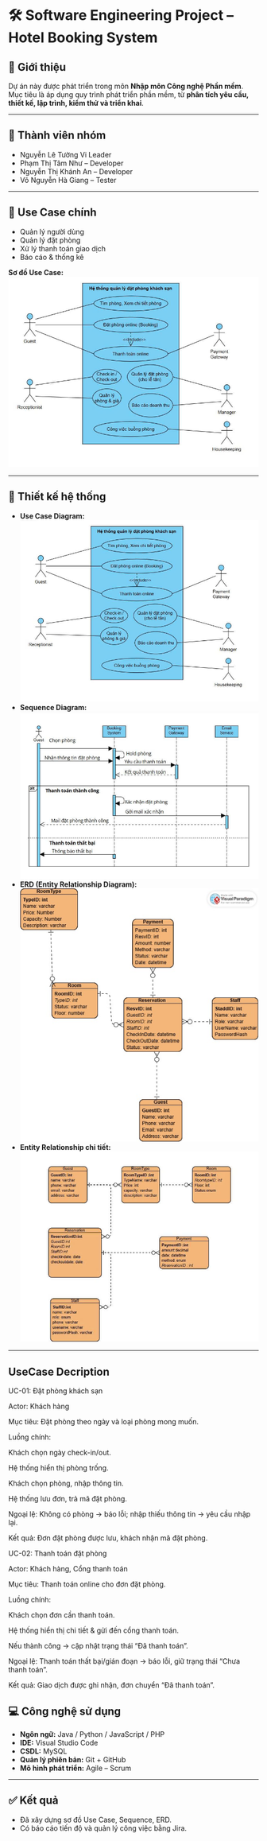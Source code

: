# 🛠️ Software Engineering Project – Hotel Booking System

## 📌 Giới thiệu
Dự án này được phát triển trong môn **Nhập môn Công nghệ Phần mềm**.  
Mục tiêu là áp dụng quy trình phát triển phần mềm, từ **phân tích yêu cầu, thiết kế, lập trình, kiểm thử và triển khai**.

---

## 👥 Thành viên nhóm
- Nguyễn Lê Tường Vi Leader  
- Phạm Thị Tâm Như – Developer  
- Nguyễn Thị Khánh An – Developer  
- Võ Nguyễn Hà Giang – Tester  

---

## 🎯 Use Case chính
- Quản lý người dùng  
- Quản lý đặt phòng  
- Xử lý thanh toán giao dịch  
- Báo cáo & thống kê  

**Sơ đồ Use Case:**  
![Use Case](./usecase.jpg)

---

## 📐 Thiết kế hệ thống
- **Use Case Diagram:** ![Use Case](./usecase.jpg)  
- **Sequence Diagram:** ![Sequence](./sequence.jpg)  
- **ERD (Entity Relationship Diagram):** ![ERD](./ERD.jpg)  
- **Entity Relationship chi tiết:** ![Entity](./entity.jpg)  

---
##  UseCase Decription
UC-01: Đặt phòng khách sạn

Actor: Khách hàng

Mục tiêu: Đặt phòng theo ngày và loại phòng mong muốn.

Luồng chính:

Khách chọn ngày check-in/out.

Hệ thống hiển thị phòng trống.

Khách chọn phòng, nhập thông tin.

Hệ thống lưu đơn, trả mã đặt phòng.

Ngoại lệ: Không có phòng → báo lỗi; nhập thiếu thông tin → yêu cầu nhập lại.

Kết quả: Đơn đặt phòng được lưu, khách nhận mã đặt phòng.

UC-02: Thanh toán đặt phòng

Actor: Khách hàng, Cổng thanh toán

Mục tiêu: Thanh toán online cho đơn đặt phòng.

Luồng chính:

Khách chọn đơn cần thanh toán.

Hệ thống hiển thị chi tiết & gửi đến cổng thanh toán.

Nếu thành công → cập nhật trạng thái “Đã thanh toán”.

Ngoại lệ: Thanh toán thất bại/gián đoạn → báo lỗi, giữ trạng thái “Chưa thanh toán”.

Kết quả: Giao dịch được ghi nhận, đơn chuyển “Đã thanh toán”.

## 💻 Công nghệ sử dụng
- **Ngôn ngữ:** Java / Python / JavaScript / PHP  
- **IDE:** Visual Studio Code  
- **CSDL:** MySQL  
- **Quản lý phiên bản:** Git + GitHub  
- **Mô hình phát triển:** Agile – Scrum  

---

## ✅ Kết quả
- Đã xây dựng sơ đồ Use Case, Sequence, ERD.  
- Có báo cáo tiến độ và quản lý công việc bằng Jira.  
